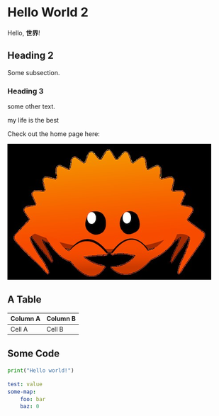 # Hello World 2

Hello, **世界**!

## Heading 2

Some subsection.

### Heading 3

some other text.

my life is the best

Check out the home page here: [](index.md)

![Alt text](image.png)

## A Table

| Column A | Column B |
| -------- | -------- |
| Cell A   | Cell B   |

## Some Code

```python
print("Hello world!")
```

```yaml
test: value
some-map:
    foo: bar
    baz: 0
```
